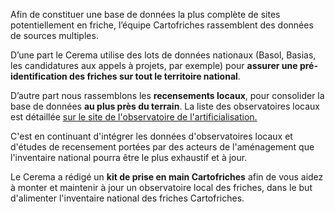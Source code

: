 Afin de constituer une base de données la plus complète de sites potentiellement en friche, l’équipe Cartofriches rassemblent des données de sources multiples. 

D’une part le Cerema utilise des lots de données nationaux (Basol, Basias, les candidatures aux appels à projets, par exemple) pour **assurer une pré-identification des friches sur tout le territoire national**.

D’autre part nous rassemblons les **recensements locaux**, pour consolider la base de données **au plus près du terrain**. La liste des observatoires locaux est détaillée <a href=https://artificialisation.developpement-durable.gouv.fr/cartofriches/observatoires-locaux/ target=_blank>sur le site de l'observatoire de l'artificialisation.</a>

C'est en continuant d'intégrer les données d'observatoires locaux et d'études de recensement portées par des acteurs de l'aménagement que l'inventaire national pourra être le plus exhaustif et à jour.

Le Cerema a rédigé un **kit de prise en main Cartofriches** afin de vous aidez à monter et maintenir à jour un observatoire local des friches, dans le but d'alimenter l'inventaire national des friches Cartofriches.